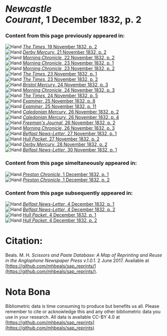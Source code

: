 # *Newcastle Courant*, 1 December 1832, p. 2  
  
### Content from this page previously appeared in:  
![Hand](http://scissorsandpaste.net/wp-content/uploads/2017/06/smallhandpointer.png) [*The Times*, 19 November 1832, p. 2](https://mhbeals.github.io/sap_html/The-Times/The-Times-19-November-1832-p-2)  
![Hand](http://scissorsandpaste.net/wp-content/uploads/2017/06/smallhandpointer.png) [*Derby Mercury*, 21 November 1832, p. 2](https://mhbeals.github.io/sap_html/Derby-Mercury/Derby-Mercury-21-November-1832-p-2)  
![Hand](http://scissorsandpaste.net/wp-content/uploads/2017/06/smallhandpointer.png) [*Morning Chronicle*, 22 November 1832, p. 2](https://mhbeals.github.io/sap_html/Morning-Chronicle/Morning-Chronicle-22-November-1832-p-2)  
![Hand](http://scissorsandpaste.net/wp-content/uploads/2017/06/smallhandpointer.png) [*Morning Chronicle*, 23 November 1832, p. 1](https://mhbeals.github.io/sap_html/Morning-Chronicle/Morning-Chronicle-23-November-1832-p-1)  
![Hand](http://scissorsandpaste.net/wp-content/uploads/2017/06/smallhandpointer.png) [*Morning Chronicle*, 23 November 1832, p. 2](https://mhbeals.github.io/sap_html/Morning-Chronicle/Morning-Chronicle-23-November-1832-p-2)  
![Hand](http://scissorsandpaste.net/wp-content/uploads/2017/06/smallhandpointer.png) [*The Times*, 23 November 1832, p. 1](https://mhbeals.github.io/sap_html/The-Times/The-Times-23-November-1832-p-1)  
![Hand](http://scissorsandpaste.net/wp-content/uploads/2017/06/smallhandpointer.png) [*The Times*, 23 November 1832, p. 2](https://mhbeals.github.io/sap_html/The-Times/The-Times-23-November-1832-p-2)  
![Hand](http://scissorsandpaste.net/wp-content/uploads/2017/06/smallhandpointer.png) [*Bristol Mercury*, 24 November 1832, p. 3](https://mhbeals.github.io/sap_html/Bristol-Mercury/Bristol-Mercury-24-November-1832-p-3)  
![Hand](http://scissorsandpaste.net/wp-content/uploads/2017/06/smallhandpointer.png) [*Morning Chronicle*, 24 November 1832, p. 3](https://mhbeals.github.io/sap_html/Morning-Chronicle/Morning-Chronicle-24-November-1832-p-3)  
![Hand](http://scissorsandpaste.net/wp-content/uploads/2017/06/smallhandpointer.png) [*The Times*, 24 November 1832, p. 5](https://mhbeals.github.io/sap_html/The-Times/The-Times-24-November-1832-p-5)  
![Hand](http://scissorsandpaste.net/wp-content/uploads/2017/06/smallhandpointer.png) [*Examiner*, 25 November 1832, p. 8](https://mhbeals.github.io/sap_html/Examiner/Examiner-25-November-1832-p-8)  
![Hand](http://scissorsandpaste.net/wp-content/uploads/2017/06/smallhandpointer.png) [*Examiner*, 25 November 1832, p. 11](https://mhbeals.github.io/sap_html/Examiner/Examiner-25-November-1832-p-11)  
![Hand](http://scissorsandpaste.net/wp-content/uploads/2017/06/smallhandpointer.png) [*Caledonian Mercury*, 26 November 1832, p. 2](https://mhbeals.github.io/sap_html/Caledonian-Mercury/Caledonian-Mercury-26-November-1832-p-2)  
![Hand](http://scissorsandpaste.net/wp-content/uploads/2017/06/smallhandpointer.png) [*Caledonian Mercury*, 26 November 1832, p. 4](https://mhbeals.github.io/sap_html/Caledonian-Mercury/Caledonian-Mercury-26-November-1832-p-4)  
![Hand](http://scissorsandpaste.net/wp-content/uploads/2017/06/smallhandpointer.png) [*Freeman's Journal*, 26 November 1832, p. 2](https://mhbeals.github.io/sap_html/Freeman's-Journal/Freeman's-Journal-26-November-1832-p-2)  
![Hand](http://scissorsandpaste.net/wp-content/uploads/2017/06/smallhandpointer.png) [*Morning Chronicle*, 26 November 1832, p. 3](https://mhbeals.github.io/sap_html/Morning-Chronicle/Morning-Chronicle-26-November-1832-p-3)  
![Hand](http://scissorsandpaste.net/wp-content/uploads/2017/06/smallhandpointer.png) [*Belfast News-Letter*, 27 November 1832, p. 1](https://mhbeals.github.io/sap_html/Belfast-News-Letter/Belfast-News-Letter-27-November-1832-p-1)  
![Hand](http://scissorsandpaste.net/wp-content/uploads/2017/06/smallhandpointer.png) [*Hull Packet*, 27 November 1832, p. 2](https://mhbeals.github.io/sap_html/Hull-Packet/Hull-Packet-27-November-1832-p-2)  
![Hand](http://scissorsandpaste.net/wp-content/uploads/2017/06/smallhandpointer.png) [*Derby Mercury*, 28 November 1832, p. 2](https://mhbeals.github.io/sap_html/Derby-Mercury/Derby-Mercury-28-November-1832-p-2)  
![Hand](http://scissorsandpaste.net/wp-content/uploads/2017/06/smallhandpointer.png) [*Belfast News-Letter*, 30 November 1832, p. 1](https://mhbeals.github.io/sap_html/Belfast-News-Letter/Belfast-News-Letter-30-November-1832-p-1)  
  
### Content from this page simeltaneously appeared in:  
![Hand](http://scissorsandpaste.net/wp-content/uploads/2017/06/smallhandpointer.png) [*Preston Chronicle*, 1 December 1832, p. 1](https://mhbeals.github.io/sap_html/Preston-Chronicle/Preston-Chronicle-1-December-1832-p-1)  
![Hand](http://scissorsandpaste.net/wp-content/uploads/2017/06/smallhandpointer.png) [*Preston Chronicle*, 1 December 1832, p. 2](https://mhbeals.github.io/sap_html/Preston-Chronicle/Preston-Chronicle-1-December-1832-p-2)  
  
### Content from this page subsequently appeared in:  
![Hand](http://scissorsandpaste.net/wp-content/uploads/2017/06/smallhandpointer.png) [*Belfast News-Letter*, 4 December 1832, p. 1](https://mhbeals.github.io/sap_html/Belfast-News-Letter/Belfast-News-Letter-4-December-1832-p-1)  
![Hand](http://scissorsandpaste.net/wp-content/uploads/2017/06/smallhandpointer.png) [*Belfast News-Letter*, 4 December 1832, p. 2](https://mhbeals.github.io/sap_html/Belfast-News-Letter/Belfast-News-Letter-4-December-1832-p-2)  
![Hand](http://scissorsandpaste.net/wp-content/uploads/2017/06/smallhandpointer.png) [*Hull Packet*, 4 December 1832, p. 1](https://mhbeals.github.io/sap_html/Hull-Packet/Hull-Packet-4-December-1832-p-1)  
![Hand](http://scissorsandpaste.net/wp-content/uploads/2017/06/smallhandpointer.png) [*Hull Packet*, 4 December 1832, p. 2](https://mhbeals.github.io/sap_html/Hull-Packet/Hull-Packet-4-December-1832-p-2)  


# Citation: 

Beals. M. H. *Scissors and Paste Database: A Map of Reprinting and Reuse in the Anglophone Newspaper Press v.1.0.1.* 2 June 2017. Available at [https://github.com/mhbeals/sap_reprints/](https://github.com/mhbeals/sap_reprints/). 

# Nota Bona

Bibliometric data is time consuming to produce but benefits us all. Please remember to cite or acknowledge this and any other bibliometric data you use in your research. All data is available CC-BY 4.0 at [https://github.com/mhbeals/sap_reprints](https://github.com/mhbeals/sap_reprints)